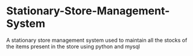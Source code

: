 # Stationary-Store-Management-System
A stationary store management system used to maintain all the stocks of the items present in the store using python and mysql
